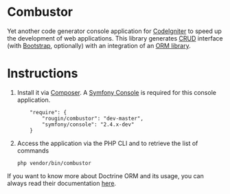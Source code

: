 Combustor
=========

Yet another code generator console application for [CodeIgniter](https://ellislab.com/codeigniter/) to speed up the development of web applications. This library generates [CRUD](http://en.wikipedia.org/wiki/Create,_read,_update_and_delete) interface (with [Bootstrap](http://www.getbootstrap.com), optionally) with an integration of an [ORM library](http://www.doctrine-project.org/).

Instructions
============

1. Install it via [Composer](http://www.getcomposer.com). A [Symfony Console](https://github.com/symfony/Console) is required for this console application.
	
	```
		"require": {
			"rougin/combustor": "dev-master",
			"symfony/console": "2.4.x-dev"
		}
	```

2. Access the application via the PHP CLI and to retrieve the list of commands

	```php vendor/bin/combustor```

If you want to know more about Doctrine ORM and its usage, you can always read their documentation [here](doctrine-orm.readthedocs.org/en/latest/tutorials/getting-started.html).
